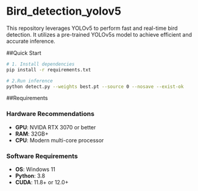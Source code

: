 # Bird_detection_yolov5
This repository leverages YOLOv5 to perform fast and real-time bird detection. It utilizes a pre-trained YOLOv5s model to achieve efficient and accurate inference.

##Quick Start
```bash
# 1. Install dependencies
pip install -r requirements.txt

# 2.Run inference
python detect.py --weights best.pt --source 0 --nosave --exist-ok
```

##Requirements

### Hardware Recommendations
- **GPU**: NVIDA RTX 3070 or better
- **RAM**: 32GB+
- **CPU**: Modern multi-core processor

### Software Requirements
- **OS**: Windows 11
- **Python**: 3.8
- **CUDA**: 11.8+ or 12.0+
